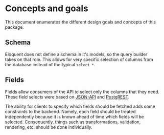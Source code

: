 # Concepts and goals

This document enumerates the different design goals and concepts of this package.

## Schema

Eloquent does not define a schema in it's models, so the query builder takes on
that role. This allows for very specific selection of columns from the database
instead of the typical `select *`.

## Fields

Fields allow consumers of the API to select only the columns that they need.
These field selects were based on
[JSON-API](https://jsonapi.org/format/#fetching-sparse-fieldsets) and
[PostgREST](https://postgrest.org/en/v6.0/api.html#vertical-filtering-columns).

The ability for clients to specify which fields should be fetched adds some
constraints to the backend. Namely, each field should be treated independently
because it is known ahead of time which fields will be selected. Consequently,
things such as transformations, validation, rendering, etc. should be done
individually.
